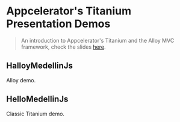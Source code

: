 # Appcelerator's Titanium Presentation Demos

> An introduction to Appcelerator's Titanium and the Alloy MVC framework, check the slides [here](http://slides.com/nebiros/appcelerator-s-titanium-native-apps-via-javascript#/).

## HalloyMedellinJs

Alloy demo.

## HelloMedellinJs

Classic Titanium demo.